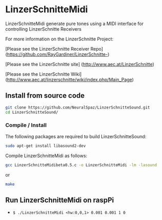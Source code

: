 
# LinzerSchnitteMidi

LinzerSchnitteMidi generate pure tones using a MIDI interface for controlling LinzerSchnitte Receivers

For more information on the LinzerSchnitte Project:

[Please see the LinzerSchnitte Receiver Repo] (https://github.com/RayGardiner/LinzerSchnitte-)

[Please see the LinzerSchnitte site] (http://www.aec.at/LinzerSchnitte)

[Please see the LinzerSchnitte Wiki] (http://www.aec.at/linzerschnitte/wiki/index.php/Main_Page)


## Install from source code


```bash
git clone https://github.com/NeuralSpaz/LinzerSchnitteSound.git
cd LinzerSchnitteSound/
```

### Compile / Install

The following packages are required to build LinzerSchnitteSound:

```bash
sudo apt-get install libasound2-dev
```

Compile LinzerSchnitteMidi as follows:

```bash
gcc LinzerSchnitteMidibeta0.5.c -o LinzerSchnitteMidi -lm -lasound
```
or
```bash
make
```


## Run LinzerSchnitteMidi on raspPi

 * ``` $ ./LinzerSchnitteMidi <hw:0,0,1> 0.001 0.001 1 0 ```



